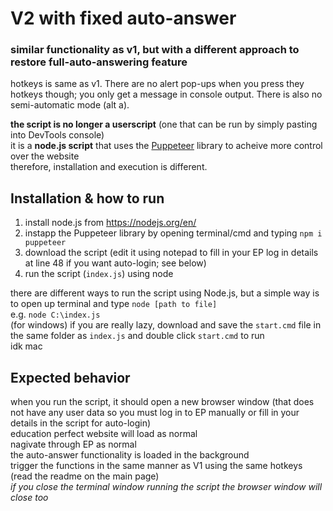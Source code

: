 # V2 with fixed auto-answer

### similar functionality as v1, but with a different approach to restore full-auto-answering feature  
hotkeys is same as v1. There are no alert pop-ups when you press they hotkeys though; you only get a message in console output. There is also no semi-automatic mode (alt a).  
  
**the script is no longer a userscript** (one that can be run by simply pasting into DevTools console)  
it is a **node.js script** that uses the [Puppeteer](https://github.com/puppeteer/puppeteer) library to acheive more control over the website  
therefore, installation and execution is different.  

## Installation & how to run  
1. install node.js from https://nodejs.org/en/
2. instapp the Puppeteer library by opening terminal/cmd and typing `npm i puppeteer`
3. download the script (edit it using notepad to fill in your EP log in details at line 48 if you want auto-login; see below)
4. run the script (`index.js`) using node

there are different ways to run the script using Node.js, but a simple way is to open up terminal and type `node [path to file]`  
e.g. `node C:\index.js`  
(for windows) if you are really lazy, download and save the `start.cmd` file in the same folder as `index.js` and double click `start.cmd` to run  
idk mac

## Expected behavior  
when you run the script, it should open a new browser window (that does not have any user data so you must log in to EP manually or fill in your details in the script for auto-login)  
education perfect website will load as normal  
nagivate through EP as normal  
the auto-answer functionality is loaded in the background  
trigger the functions in the same manner as V1 using the same hotkeys (read the readme on the main page)  
_if you close the terminal window running the script the browser window will close too_
